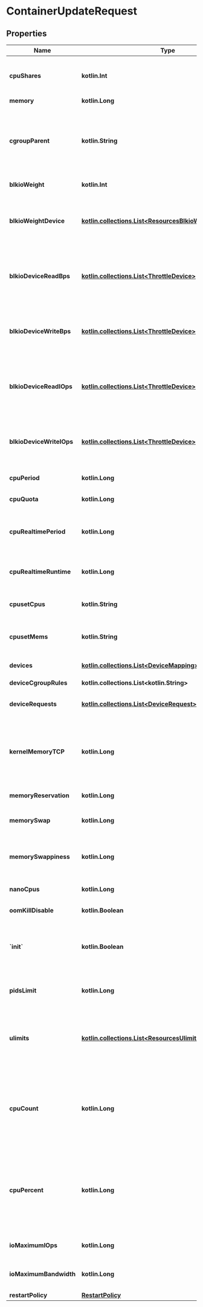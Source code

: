 # ContainerUpdateRequest

## Properties

| Name                     | Type                                                                                                     | Description                                                                                                                                                                                                                                                            | Notes      |
|--------------------------|----------------------------------------------------------------------------------------------------------|------------------------------------------------------------------------------------------------------------------------------------------------------------------------------------------------------------------------------------------------------------------------|------------|
| **cpuShares**            | **kotlin.Int**                                                                                           | An integer value representing this container&#39;s relative CPU weight versus other containers.                                                                                                                                                                        | [optional] |
| **memory**               | **kotlin.Long**                                                                                          | Memory limit in bytes.                                                                                                                                                                                                                                                 | [optional] |
| **cgroupParent**         | **kotlin.String**                                                                                        | Path to &#x60;cgroups&#x60; under which the container&#39;s &#x60;cgroup&#x60; is created. If the path is not absolute, the path is considered to be relative to the &#x60;cgroups&#x60; path of the init process. Cgroups are created if they do not already exist.   | [optional] |
| **blkioWeight**          | **kotlin.Int**                                                                                           | Block IO weight (relative weight).                                                                                                                                                                                                                                     | [optional] |
| **blkioWeightDevice**    | [**kotlin.collections.List&lt;ResourcesBlkioWeightDeviceInner&gt;**](ResourcesBlkioWeightDeviceInner.md) | Block IO weight (relative device weight) in the form:  &#x60;&#x60;&#x60; [{\&quot;Path\&quot;: \&quot;device_path\&quot;, \&quot;Weight\&quot;: weight}] &#x60;&#x60;&#x60;                                                                                           | [optional] |
| **blkioDeviceReadBps**   | [**kotlin.collections.List&lt;ThrottleDevice&gt;**](ThrottleDevice.md)                                   | Limit read rate (bytes per second) from a device, in the form:  &#x60;&#x60;&#x60; [{\&quot;Path\&quot;: \&quot;device_path\&quot;, \&quot;Rate\&quot;: rate}] &#x60;&#x60;&#x60;                                                                                      | [optional] |
| **blkioDeviceWriteBps**  | [**kotlin.collections.List&lt;ThrottleDevice&gt;**](ThrottleDevice.md)                                   | Limit write rate (bytes per second) to a device, in the form:  &#x60;&#x60;&#x60; [{\&quot;Path\&quot;: \&quot;device_path\&quot;, \&quot;Rate\&quot;: rate}] &#x60;&#x60;&#x60;                                                                                       | [optional] |
| **blkioDeviceReadIOps**  | [**kotlin.collections.List&lt;ThrottleDevice&gt;**](ThrottleDevice.md)                                   | Limit read rate (IO per second) from a device, in the form:  &#x60;&#x60;&#x60; [{\&quot;Path\&quot;: \&quot;device_path\&quot;, \&quot;Rate\&quot;: rate}] &#x60;&#x60;&#x60;                                                                                         | [optional] |
| **blkioDeviceWriteIOps** | [**kotlin.collections.List&lt;ThrottleDevice&gt;**](ThrottleDevice.md)                                   | Limit write rate (IO per second) to a device, in the form:  &#x60;&#x60;&#x60; [{\&quot;Path\&quot;: \&quot;device_path\&quot;, \&quot;Rate\&quot;: rate}] &#x60;&#x60;&#x60;                                                                                          | [optional] |
| **cpuPeriod**            | **kotlin.Long**                                                                                          | The length of a CPU period in microseconds.                                                                                                                                                                                                                            | [optional] |
| **cpuQuota**             | **kotlin.Long**                                                                                          | Microseconds of CPU time that the container can get in a CPU period.                                                                                                                                                                                                   | [optional] |
| **cpuRealtimePeriod**    | **kotlin.Long**                                                                                          | The length of a CPU real-time period in microseconds. Set to 0 to allocate no time allocated to real-time tasks.                                                                                                                                                       | [optional] |
| **cpuRealtimeRuntime**   | **kotlin.Long**                                                                                          | The length of a CPU real-time runtime in microseconds. Set to 0 to allocate no time allocated to real-time tasks.                                                                                                                                                      | [optional] |
| **cpusetCpus**           | **kotlin.String**                                                                                        | CPUs in which to allow execution (e.g., &#x60;0-3&#x60;, &#x60;0,1&#x60;).                                                                                                                                                                                             | [optional] |
| **cpusetMems**           | **kotlin.String**                                                                                        | Memory nodes (MEMs) in which to allow execution (0-3, 0,1). Only effective on NUMA systems.                                                                                                                                                                            | [optional] |
| **devices**              | [**kotlin.collections.List&lt;DeviceMapping&gt;**](DeviceMapping.md)                                     | A list of devices to add to the container.                                                                                                                                                                                                                             | [optional] |
| **deviceCgroupRules**    | **kotlin.collections.List&lt;kotlin.String&gt;**                                                         | a list of cgroup rules to apply to the container                                                                                                                                                                                                                       | [optional] |
| **deviceRequests**       | [**kotlin.collections.List&lt;DeviceRequest&gt;**](DeviceRequest.md)                                     | A list of requests for devices to be sent to device drivers.                                                                                                                                                                                                           | [optional] |
| **kernelMemoryTCP**      | **kotlin.Long**                                                                                          | Hard limit for kernel TCP buffer memory (in bytes). Depending on the OCI runtime in use, this option may be ignored. It is no longer supported by the default (runc) runtime.  This field is omitted when empty.                                                       | [optional] |
| **memoryReservation**    | **kotlin.Long**                                                                                          | Memory soft limit in bytes.                                                                                                                                                                                                                                            | [optional] |
| **memorySwap**           | **kotlin.Long**                                                                                          | Total memory limit (memory + swap). Set as &#x60;-1&#x60; to enable unlimited swap.                                                                                                                                                                                    | [optional] |
| **memorySwappiness**     | **kotlin.Long**                                                                                          | Tune a container&#39;s memory swappiness behavior. Accepts an integer between 0 and 100.                                                                                                                                                                               | [optional] |
| **nanoCpus**             | **kotlin.Long**                                                                                          | CPU quota in units of 10&lt;sup&gt;-9&lt;/sup&gt; CPUs.                                                                                                                                                                                                                | [optional] |
| **oomKillDisable**       | **kotlin.Boolean**                                                                                       | Disable OOM Killer for the container.                                                                                                                                                                                                                                  | [optional] |
| **&#x60;init&#x60;**     | **kotlin.Boolean**                                                                                       | Run an init inside the container that forwards signals and reaps processes. This field is omitted if empty, and the default (as configured on the daemon) is used.                                                                                                     | [optional] |
| **pidsLimit**            | **kotlin.Long**                                                                                          | Tune a container&#39;s PIDs limit. Set &#x60;0&#x60; or &#x60;-1&#x60; for unlimited, or &#x60;null&#x60; to not change.                                                                                                                                               | [optional] |
| **ulimits**              | [**kotlin.collections.List&lt;ResourcesUlimitsInner&gt;**](ResourcesUlimitsInner.md)                     | A list of resource limits to set in the container. For example:  &#x60;&#x60;&#x60; {\&quot;Name\&quot;: \&quot;nofile\&quot;, \&quot;Soft\&quot;: 1024, \&quot;Hard\&quot;: 2048} &#x60;&#x60;&#x60;                                                                  | [optional] |
| **cpuCount**             | **kotlin.Long**                                                                                          | The number of usable CPUs (Windows only).  On Windows Server containers, the processor resource controls are mutually exclusive. The order of precedence is &#x60;CPUCount&#x60; first, then &#x60;CPUShares&#x60;, and &#x60;CPUPercent&#x60; last.                   | [optional] |
| **cpuPercent**           | **kotlin.Long**                                                                                          | The usable percentage of the available CPUs (Windows only).  On Windows Server containers, the processor resource controls are mutually exclusive. The order of precedence is &#x60;CPUCount&#x60; first, then &#x60;CPUShares&#x60;, and &#x60;CPUPercent&#x60; last. | [optional] |
| **ioMaximumIOps**        | **kotlin.Long**                                                                                          | Maximum IOps for the container system drive (Windows only)                                                                                                                                                                                                             | [optional] |
| **ioMaximumBandwidth**   | **kotlin.Long**                                                                                          | Maximum IO in bytes per second for the container system drive (Windows only).                                                                                                                                                                                          | [optional] |
| **restartPolicy**        | [**RestartPolicy**](RestartPolicy.md)                                                                    |                                                                                                                                                                                                                                                                        | [optional] |



